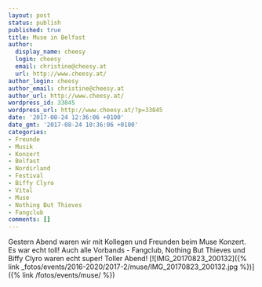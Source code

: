 ```yaml
---
layout: post
status: publish
published: true
title: Muse in Belfast
author:
  display_name: cheesy
  login: cheesy
  email: christine@cheesy.at
  url: http://www.cheesy.at/
author_login: cheesy
author_email: christine@cheesy.at
author_url: http://www.cheesy.at/
wordpress_id: 33845
wordpress_url: http://www.cheesy.at/?p=33845
date: '2017-08-24 12:36:06 +0100'
date_gmt: '2017-08-24 10:36:06 +0100'
categories:
- Freunde
- Musik
- Konzert
- Belfast
- Nordirland
- Festival
- Biffy Clyro
- Vital
- Muse
- Nothing But Thieves
- Fangclub
comments: []
---
```

Gestern Abend waren wir mit Kollegen und Freunden beim Muse Konzert. Es war echt toll! Auch alle Vorbands - Fangclub, Nothing But Thieves und Biffy Clyro waren echt super! Toller Abend!
[![IMG_20170823_200132]({% link _fotos/events/2016-2020/2017-2/muse/IMG_20170823_200132.jpg %})]({% link /fotos/events/muse/ %})
